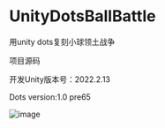 # UnityDotsBallBattle

用unity dots复刻小球领土战争 

项目源码

开发Unity版本号：2022.2.13

Dots version:1.0 pre65

![image](https://github.com/sugarzo/UnityDotsBallBattle/assets/74815734/8e2d15bf-6c64-4841-ae1d-dbfdf3f6c444)
